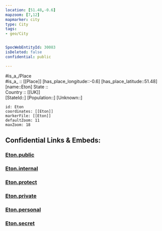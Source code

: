 ```yaml
---
location: [51.48,-0.6] 
mapzoom: [7,12] 
mapmarker: city 
type: City
tags:
- geo/City


SpocWebEntityId: 30083
isDeleted: false
confidential: public

---
```

#is_a_/Place  
#is_a_ :: [[Place]] 
[has_place_longitude::-0.6] 
[has_place_latitude::51.48] 
[name::Eton] 
State ::  
Country :: [[UK]]  
[StateId::] 
[Population::] 
[Unknown::] 


```leaflet
id: Eton
coordinates: [[Eton]] 
markerFile: [[Eton]] 
defaultZoom: 11 
maxZoom: 18
```


## Confidential Links & Embeds: 

### [Eton.public](/_public/\Earth\Continent\Europe\Europe~North\UK\England\Regions~England\South_East_England\Berkshire,County\Berkshire~West\Slough,County\cities~SloughEton.public.md) 

### [Eton.internal](/_internal/\Earth\Continent\Europe\Europe~North\UK\England\Regions~England\South_East_England\Berkshire,County\Berkshire~West\Slough,County\cities~SloughEton.internal.md) 

### [Eton.protect](/_protect/\Earth\Continent\Europe\Europe~North\UK\England\Regions~England\South_East_England\Berkshire,County\Berkshire~West\Slough,County\cities~SloughEton.protect.md) 

### [Eton.private](/_private/\Earth\Continent\Europe\Europe~North\UK\England\Regions~England\South_East_England\Berkshire,County\Berkshire~West\Slough,County\cities~SloughEton.private.md) 

### [Eton.personal](/_personal/\Earth\Continent\Europe\Europe~North\UK\England\Regions~England\South_East_England\Berkshire,County\Berkshire~West\Slough,County\cities~SloughEton.personal.md) 

### [Eton.secret](/_secret/\Earth\Continent\Europe\Europe~North\UK\England\Regions~England\South_East_England\Berkshire,County\Berkshire~West\Slough,County\cities~SloughEton.secret.md)

